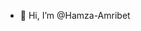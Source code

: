 - 👋 Hi, I’m @Hamza-Amribet

<!---
Hamza-Amribet/Hamza-Amribet is a ✨ special ✨ repository because its `README.md` (this file) appears on your GitHub profile.
You can click the Preview link to take a look at your changes.
--->
